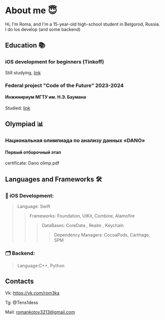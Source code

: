 # About me 😇
Hi, I'm Roma, and I'm a 15-year-old high-school student in Belgorod, Russia. I do Ios develop (and some backend) 

## Education 📚
### iOS development for beginners (Tinkoff)
Still studying, [link](https://fintech.tinkoff.ru/school/basic/ios/)
### Federal project "Code of the Future" 2023-2024 
#### Инжинириум МГТУ им. Н.Э. Баумана
Studied: [link](https://inginirium.ru/courses/cpp-2035)
## Olympiad 📊
### Национальная олимпиада по анализу данных «DANO»
#### Первый отборочный этап  
certificate: Dano olimp.pdf
## Languages and Frameworks 🛠️
### 📱 iOS Development:
>   Language: Swift
>>  Frameworks: Foundation, UIKit, Combine, Alamofire
>>> DataBases: CoreData , Realm , Keychain 
>>>> Dependency Managers: CocoaPods, Carthage, SPM
### 🗂 Backend:
> Language:C++, Python 
## Contacts
Vk: https://vk.com/rom3ka 


Tg: @Tens1dess

Mail: romankotov3213@gmail.com

 
